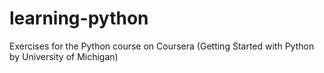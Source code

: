 # learning-python
Exercises for the Python course on Coursera (Getting Started with Python by University of Michigan)
